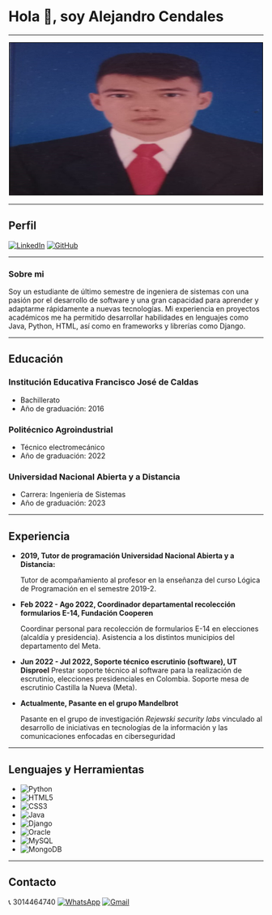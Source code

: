 # Hola 👋, soy Alejandro Cendales
---

<p align="center">
  <img src="FOTO.jpeg" alt="" width="500" height="300" style="border: 1px solid black;">
</p>

---

## Perfil
[![LinkedIn](https://img.shields.io/badge/linkedin-%230077B5.svg?style=for-the-badge&logo=linkedin&logoColor=white)](https://www.linkedin.com/in/alejandro-cendales-144271228/ "Linkedin profile")
[![GitHub](https://img.shields.io/badge/github-%23121011.svg?style=for-the-badge&logo=github&logoColor=white)](https://github.com/Alcenv "Github profile")

---

### Sobre mi

Soy un estudiante de último semestre de ingeniera de sistemas con una pasión por el desarrollo de software y una gran capacidad para aprender y adaptarme rápidamente a nuevas tecnologías. Mi experiencia en proyectos académicos me ha permitido desarrollar habilidades en lenguajes como Java, Python, HTML, así como en frameworks y librerías como Django. 

---
## Educación

### Institución Educativa Francisco José de Caldas 
- Bachillerato
- Año de graduación: 2016

### Politécnico Agroindustrial  
- Técnico electromecánico 
- Año de graduación: 2022

### Universidad Nacional Abierta y a Distancia 
- Carrera: Ingeniería de Sistemas
- Año de graduación: 2023

---

## Experiencia

 - **2019, Tutor de programación
Universidad Nacional Abierta y a Distancia:** 

   Tutor de acompañamiento al profesor en la enseñanza del curso Lógica de Programación en el semestre 2019-2.
   
 - **Feb 2022 - Ago 2022, Coordinador departamental recolección
formularios E-14,
Fundación Cooperen** 

   Coordinar personal para recolección de formularios E-14 en elecciones (alcaldía y presidencia). Asistencia a los distintos municipios del departamento del Meta. 
   
 - **Jun 2022 - Jul 2022, Soporte técnico escrutinio (software), UT Disproel**
   Prestar soporte técnico al software para la realización de escrutinio, elecciones presidenciales en Colombia. Soporte mesa de escrutinio Castilla la Nueva (Meta).

- **Actualmente, Pasante en el grupo Mandelbrot**

    Pasante en el grupo de investigación *Rejewski security labs* vinculado al desarrollo de iniciativas en tecnologías de la información y las comunicaciones enfocadas en ciberseguridad

---

## Lenguajes y Herramientas
- ![Python](https://img.shields.io/badge/python-3670A0?style=for-the-badge&logo=python&logoColor=ffdd54)
- ![HTML5](https://img.shields.io/badge/html5-%23E34F26.svg?style=for-the-badge&logo=html5&logoColor=white)
- ![CSS3](https://img.shields.io/badge/css3-%231572B6.svg?style=for-the-badge&logo=css3&logoColor=white)
- ![Java](https://img.shields.io/badge/java-%23ED8B00.svg?style=for-the-badge&logo=java&logoColor=white)
- ![Django](https://img.shields.io/badge/django-%23092E20.svg?style=for-the-badge&logo=django&logoColor=white)
- ![Oracle](https://img.shields.io/badge/Oracle-F80000?style=for-the-badge&logo=oracle&logoColor=white)
- ![MySQL](https://img.shields.io/badge/mysql-%2300f.svg?style=for-the-badge&logo=mysql&logoColor=white)
- ![MongoDB](https://img.shields.io/badge/MongoDB-%234ea94b.svg?style=for-the-badge&logo=mongodb&logoColor=white)

---

## Contacto
📞 3014464740
[![WhatsApp](https://img.shields.io/badge/WhatsApp-25D366?style=for-the-badge&logo=whatsapp&logoColor=white)](https://api.whatsapp.com/send?phone=573058658803 "WhatsApp")
[![Gmail](https://img.shields.io/badge/Gmail-D14836?style=for-the-badge&logo=gmail&logoColor=white)](mailto:omalejo221@gmail.com "Gmail")
